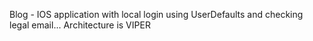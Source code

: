 Blog - IOS application with local login using UserDefaults and checking legal email... Architecture is VIPER
